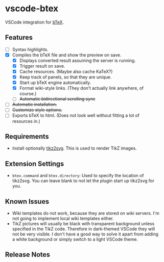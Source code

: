 # vscode-btex

VSCode integration for [bTeX](https://github.com/banana-space/btex).

## Features

- [ ] Syntax highlights.
- [X] Compiles the bTeX file and show the preview on save.
  - [X] Displays converted result assuming the server is running.
  - [X] Trigger result on save.
  - [X] Cache resources. (Maybe also cache KaTeX?)
  - [X] Keep track of panels, so that they are unique.
  - [X] Start up bTeX engine automatically.
  - [X] Format wiki-style links. (They don't actually link anywhere, of course.)
  - [ ] ~~Automatic bidirectional scrolling sync~~
- [ ] ~~Automatic installation.~~
- [ ] ~~Customize style options.~~
- [ ] Exports bTeX to html. (Does not look well without fitting a lot of resources in.)

## Requirements

- Install optionally [tikz2svg](https://github.com/banana-space/tikz2svg). This is used to render TikZ images.

## Extension Settings

- `btex.command` and `btex.directory`: Used to specify the location of tikz2svg. You can leave blank to not let the plugin start up tikz2svg for you.

## Known Issues

- Wiki templates do not work, because they are stored on wiki servers. I'm not going to implement local wiki templates either.
- TikZ pictures will usually be black with transparent background unless specified in the TikZ code. Therefore in dark-themed VSCode they will not be very visible. I don't have a good way to solve it apart from adding a white background or simply switch to a light VSCode theme.

## Release Notes

